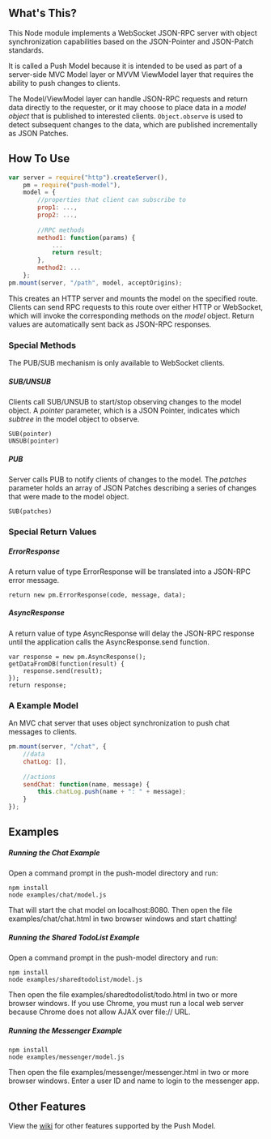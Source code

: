 ## What's This?
This Node module implements a WebSocket JSON-RPC server with object synchronization capabilities based on the JSON-Pointer and JSON-Patch standards.

It is called a Push Model because it is intended to be used as part of a server-side MVC Model layer or MVVM ViewModel layer that requires the ability to push changes to clients.

The Model/ViewModel layer can handle JSON-RPC requests and return data directly to the requester, or it may choose to place data in a _model object_ that is published to interested clients.  `Object.observe` is used to detect subsequent changes to the data, which are published incrementally as JSON Patches.


## How To Use
```javascript
var server = require("http").createServer(),
	pm = require("push-model"),
	model = {
		//properties that client can subscribe to
		prop1: ...,
		prop2: ...,
		
		//RPC methods
		method1: function(params) {
			...
			return result;
		},
		method2: ...
	};
pm.mount(server, "/path", model, acceptOrigins);
```
This creates an HTTP server and mounts the model on the specified route.  Clients can send RPC requests to this route over either HTTP or WebSocket, which will invoke the corresponding methods on the _model_ object.  Return values are automatically sent back as JSON-RPC responses.


### Special Methods
The PUB/SUB mechanism is only available to WebSocket clients.

##### SUB/UNSUB
Clients call SUB/UNSUB to start/stop observing changes to the model object.  A _pointer_ parameter, which is a JSON Pointer, indicates which _subtree_ in the model object to observe.
```
SUB(pointer)
UNSUB(pointer)
```

##### PUB
Server calls PUB to notify clients of changes to the model.  The _patches_ parameter holds an array of JSON Patches describing a series of changes that were made to the model object.
```
SUB(patches)
```


### Special Return Values
##### ErrorResponse
A return value of type ErrorResponse will be translated into a JSON-RPC error message.
```
return new pm.ErrorResponse(code, message, data);
```

##### AsyncResponse
A return value of type AsyncResponse will delay the JSON-RPC response until the application calls the AsyncResponse.send function.
```
var response = new pm.AsyncResponse();
getDataFromDB(function(result) {
	response.send(result);
});
return response;
```


### A Example Model
An MVC chat server that uses object synchronization to push chat messages to clients.
```javascript
pm.mount(server, "/chat", {
	//data
	chatLog: [],
	
	//actions
	sendChat: function(name, message) {
		this.chatLog.push(name + ": " + message);
	}
});
```


## Examples

##### Running the Chat Example
Open a command prompt in the push-model directory and run:
```
npm install
node examples/chat/model.js
```
That will start the chat model on localhost:8080.  Then open the file examples/chat/chat.html in two browser windows and start chatting!

##### Running the Shared TodoList Example
Open a command prompt in the push-model directory and run:
```
npm install
node examples/sharedtodolist/model.js
```
Then open the file examples/sharedtodolist/todo.html in two or more browser windows.  If you use Chrome, you must run a local web server because Chrome does not allow AJAX over file:// URL.

##### Running the Messenger Example
```
npm install
node examples/messenger/model.js
```
Then open the file examples/messenger/messenger.html in two or more browser windows.  Enter a user ID and name to login to the messenger app.


## Other Features
View the [wiki](http://github.com/ken107/push-model/wiki) for other features supported by the Push Model.
